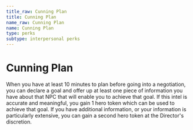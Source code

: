 ```yaml
---
title_raw: Cunning Plan
title: Cunning Plan
name_raw: Cunning Plan
name: Cunning Plan
type: perks
subtype: interpersonal perks
---
```


# Cunning Plan

When you have at least 10 minutes to plan before going into a negotiation, you can declare a goal and offer up at least one piece of information you have about that NPC that will enable you to achieve that goal. If this intel is accurate and meaningful, you gain 1 hero token which can be used to achieve that goal. If you have additional information, or your information is particularly extensive, you can gain a second hero token at the Director's discretion.
